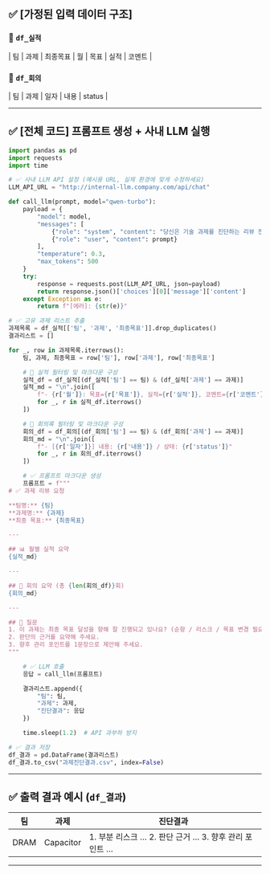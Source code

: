  
## ✅ \[가정된 입력 데이터 구조]

### 📄 `df_실적`

\| 팀 | 과제 | 최종목표 | 월 | 목표 | 실적 | 코멘트 |

### 📄 `df_회의`

\| 팀 | 과제 | 일자 | 내용 | status |

---

## ✅ \[전체 코드] 프롬프트 생성 + 사내 LLM 실행

```python
import pandas as pd
import requests
import time

# ✅ 사내 LLM API 설정 (예시용 URL, 실제 환경에 맞게 수정하세요)
LLM_API_URL = "http://internal-llm.company.com/api/chat"

def call_llm(prompt, model="qwen-turbo"):
    payload = {
        "model": model,
        "messages": [
            {"role": "system", "content": "당신은 기술 과제를 진단하는 리뷰 전문가입니다."},
            {"role": "user", "content": prompt}
        ],
        "temperature": 0.3,
        "max_tokens": 500
    }
    try:
        response = requests.post(LLM_API_URL, json=payload)
        return response.json()['choices'][0]['message']['content']
    except Exception as e:
        return f"[에러]: {str(e)}"

# ✅ 고유 과제 리스트 추출
과제목록 = df_실적[['팀', '과제', '최종목표']].drop_duplicates()
결과리스트 = []

for _, row in 과제목록.iterrows():
    팀, 과제, 최종목표 = row['팀'], row['과제'], row['최종목표']

    # 📌 실적 필터링 및 마크다운 구성
    실적_df = df_실적[(df_실적['팀'] == 팀) & (df_실적['과제'] == 과제)]
    실적_md = "\n".join([
        f"- {r['월']}: 목표={r['목표']}, 실적={r['실적']}, 코멘트={r['코멘트']}"
        for _, r in 실적_df.iterrows()
    ])

    # 📌 회의록 필터링 및 마크다운 구성
    회의_df = df_회의[(df_회의['팀'] == 팀) & (df_회의['과제'] == 과제)]
    회의_md = "\n".join([
        f"- [{r['일자']}] 내용: {r['내용']} / 상태: {r['status']}"
        for _, r in 회의_df.iterrows()
    ])

    # ✅ 프롬프트 마크다운 생성
    프롬프트 = f"""
# ✅ 과제 리뷰 요청

**팀명:** {팀}  
**과제명:** {과제}  
**최종 목표:** {최종목표}

---

## 📊 월별 실적 요약
{실적_md}

---

## 📝 회의 요약 (총 {len(회의_df)}회)
{회의_md}

---

## 🧠 질문
1. 이 과제는 최종 목표 달성을 향해 잘 진행되고 있나요? (순항 / 리스크 / 목표 변경 필요)  
2. 판단의 근거를 요약해 주세요.  
3. 향후 관리 포인트를 1문장으로 제안해 주세요.
"""

    # ✅ LLM 호출
    응답 = call_llm(프롬프트)

    결과리스트.append({
        "팀": 팀,
        "과제": 과제,
        "진단결과": 응답
    })

    time.sleep(1.2)  # API 과부하 방지

# ✅ 결과 저장
df_결과 = pd.DataFrame(결과리스트)
df_결과.to_csv("과제진단결과.csv", index=False)
```

---

## ✅ 출력 결과 예시 (`df_결과`)

| 팀    | 과제        | 진단결과                                  |
| ---- | --------- | ------------------------------------- |
| DRAM | Capacitor | 1. 부분 리스크 … 2. 판단 근거 … 3. 향후 관리 포인트 … |

---
 
